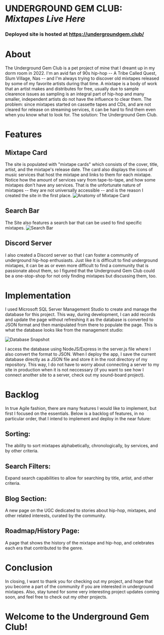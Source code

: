 # UNDERGROUND GEM CLUB: *Mixtapes Live Here*
### Deployed site is hosted at https://undergroundgem.club/

# About
The Underground Gem Club is a pet project of mine that I dreamt up in my dorm room in 2022. I'm an avid fan of 90s hip-hop -- A Tribe Called Quest, Slum Village, Nas -- and I'm always trying to discover old mixtapes released by some of my favorite artists during that time. A mixtape is a body of work that an artist makes and distributes for free, usually due to sample clearence issues as sampling is an integral part of hip-hop and many smaller, independent artists do not have the influence to clear them. The problem: since mixtapes started on cassette tapes and CDs, and are not cleared for release on streaming services, it can be hard to find them even when you know what to look for. The solution: The Underground Gem Club.

# Features
## Mixtape Card
The site is populated with "mixtape cards" which consists of the cover, title, artist, and the mixtape's release date. The card also displays the icons of music services that host the mixtape and links to them for each mixtape. Notice how the amount of services vary from tape-to-tape, and how some mixtapes don't have any services. That is the unfortunate nature of mixtapes -- they are not universally accessible -- and is the reason I created the site in the first place.
![Anatomy of Mixtape Card](https://i.imgur.com/P7TypxJ.png)
## Search Bar
The Site also features a search bar that can be used to find specific mixtapes.
![Search Bar](https://i.imgur.com/FPqqfxB.png)
## Discord Server
I also created a Discord server so that I can foster a community of underground hip-hop enthusiasts. Just like it is difficult to find underground mixtapes, it can be as or even more difficult to find a community that is passionate about them, so I figured that the Underground Gem Club could be a one-stop-shop for not only finding mixtapes but discussing them, too.

# Implementation
I used Microsoft SQL Server Management Studio to create and manage the database for this project. This way, during development, I can add records and update the page without refreshing it as the database is converted to JSON format and then manipulated from there to populate the page. This is what the database looks like from the management studio:

![Database Snapshot](https://i.imgur.com/KxmL3y2.png)

I access the database using NodeJS/Express in the server.js file where I also convert the format to JSON. When I deploy the app, I save the current database directly as a JSON file and store it in the root directory of my repository. This way, I do not have to worry about connecting a server to my site in production when it is not neccessary (if you want to see how I connect another site to a server, check out my sound-board project).

# Backlog
In true Agile fashion, there are many features I would like to implement, but first I focused on the essentials. Below is a backlog of features, in no particular order, that I intend to implement and deploy in the near future:
## Sorting: 
The ability to sort mixtapes alphabetically, chronologically, by services, and by other criteria.
## Search Filters: 
Expand search capabilities to allow for searching by title, artist, and other criteria.
## Blog Section: 
A new page on the UGC dedicated to stories about hip-hop, mixtapes, and other related interests, curated by the community.
## Roadmap/History Page: 
A page that shows the history of the mixtape and hip-hop, and celebrates each era that contributed to the genre.

# Conclusion
In closing, I want to thank you for checking out my project, and hope that you become a part of the community if you are interested in underground mixtapes. Also, stay tuned for some very interesting project updates coming soon, and feel free to check out my other projects. 
# Welcome to the Underground Gem Club!
